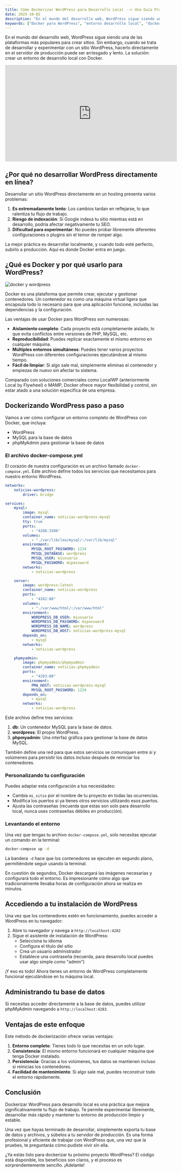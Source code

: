 ```yaml
---
title: Cómo Dockerizar WordPress para Desarrollo Local --> Una Guía Práctica
date: 2025-10-02
description: "En el mundo del desarrollo web, WordPress sigue siendo una de las plataformas más populares para crear sitios. Sin embargo, cuando se trata de desarrollar y experimentar con un sitio WordPress, hacerlo directamente en el servidor de producción puede ser arriesgado y lento. La solución: crear un entorno de desarrollo local con Docker."
keywords: ["Docker para WordPress", "entorno desarrollo local", "docker-compose", "contenedores", "desarrollo web", "aislamiento de entornos", "MySQL", "phpMyAdmin", "flujo de trabajo eficiente", "configuración WordPress"]
---
```



En el mundo del desarrollo web, WordPress sigue siendo una de las plataformas más populares para crear sitios. Sin embargo, cuando se trata de desarrollar y experimentar con un sitio WordPress, hacerlo directamente en el servidor de producción puede ser arriesgado y lento. La solución: crear un entorno de desarrollo local con Docker.

<iframe width="560" height="315" src="https://www.youtube.com/embed/WLSjG3djoV8?si=w6AbTjcNc2Sft4RB" title="YouTube video player" frameborder="0" allow="accelerometer; autoplay; clipboard-write; encrypted-media; gyroscope; picture-in-picture; web-share" referrerpolicy="strict-origin-when-cross-origin" allowfullscreen></iframe>



## ¿Por qué no desarrollar WordPress directamente en línea?

Desarrollar un sitio WordPress directamente en un hosting presenta varios problemas:

1. **Es extremadamente lento**: Los cambios tardan en reflejarse, lo que ralentiza tu flujo de trabajo.
2. **Riesgo de indexación**: Si Google indexa tu sitio mientras está en desarrollo, podría afectar negativamente tu SEO.
3. **Dificultad para experimentar**: No puedes probar libremente diferentes configuraciones o plugins sin el temor de romper algo.

La mejor práctica es desarrollar localmente, y cuando todo esté perfecto, subirlo a producción. Aquí es donde Docker entra en juego.

## ¿Qué es Docker y por qué usarlo para WordPress?
![docker y wordpress](https://www.arsys.es/blog/wp-content/uploads/2021/10/featured-wp-docker.jpg)

Docker es una plataforma que permite crear, ejecutar y gestionar contenedores. Un contenedor es como una máquina virtual ligera que encapsula todo lo necesario para que una aplicación funcione, incluidas las dependencias y la configuración.

Las ventajas de usar Docker para WordPress son numerosas:

- **Aislamiento completo**: Cada proyecto está completamente aislado, lo que evita conflictos entre versiones de PHP, MySQL, etc.
- **Reproducibilidad**: Puedes replicar exactamente el mismo entorno en cualquier máquina.
- **Múltiples entornos simultáneos**: Puedes tener varios proyectos WordPress con diferentes configuraciones ejecutándose al mismo tiempo.
- **Fácil de limpiar**: Si algo sale mal, simplemente eliminas el contenedor y empiezas de nuevo sin afectar tu sistema.

Comparado con soluciones comerciales como LocalWP (anteriormente Local by Flywheel) o MAMP, Docker ofrece mayor flexibilidad y control, sin estar atado a una solución específica de una empresa.

## Dockerizando WordPress paso a paso

Vamos a ver cómo configurar un entorno completo de WordPress con Docker, que incluya:
- WordPress
- MySQL para la base de datos
- phpMyAdmin para gestionar la base de datos

### El archivo docker-compose.yml

El corazón de nuestra configuración es un archivo llamado `docker-compose.yml`. Este archivo define todos los servicios que necesitamos para nuestro entorno WordPress.

```yaml
networks:
    noticias-wordpress:
        driver: bridge

services:
    mysql:
        image: mysql
        container_name: noticias-wordpress-mysql
        tty: true
        ports:
            - "4208:3306"
        volumes:
            - "./var/libclea/mysql/:/var/lib/mysql"
        environment:
            MYSQL_ROOT_PASSWORD: 1234
            MYSQL_DATABASE: wordpress
            MYSQL_USER: miusuario
            MYSQL_PASSWORD: mipassword
        networks:
            - noticias-wordpress

    server:
        image: wordpress:latest
        container_name: noticias-wordpress
        ports:
            - "4282:80"
        volumes:
            - "./var/www/html/:/var/www/html"
        environment:
            WORDPRESS_DB_USER: miusuario
            WORDPRESS_DB_PASSWORD: mipassword
            WORDPRESS_DB_NAME: wordpress
            WORDPRESS_DB_HOST: noticias-wordpress-mysql
        depends_on:
            - mysql
        networks:
            - noticias-wordpress

    phpmyadmin:
        image: phpmyadmin/phpmyadmin
        container_name: noticias-phpmyadmin
        ports:
            - "4283:80"
        environment:
            PMA_HOST: noticias-wordpress-mysql
            MYSQL_ROOT_PASSWORD: 1234
        depends_on:
            - mysql
        networks:
            - noticias-wordpress
```

Este archivo define tres servicios:

1. **db**: Un contenedor MySQL para la base de datos.
2. **wordpress**: El propio WordPress.
3. **phpmyadmin**: Una interfaz gráfica para gestionar la base de datos MySQL.

También define una red para que estos servicios se comuniquen entre sí y volúmenes para persistir los datos incluso después de reiniciar los contenedores.

### Personalizando tu configuración

Puedes adaptar esta configuración a tus necesidades:

- Cambia `mi_sitio` por el nombre de tu proyecto en todas las ocurrencias.
- Modifica los puertos si ya tienes otros servicios utilizando esos puertos.
- Ajusta las contraseñas (recuerda que estas son solo para desarrollo local, nunca uses contraseñas débiles en producción).

### Levantando el entorno

Una vez que tengas tu archivo `docker-compose.yml`, solo necesitas ejecutar un comando en la terminal:

```bash
docker-compose up -d
```

La bandera `-d` hace que los contenedores se ejecuten en segundo plano, permitiéndote seguir usando la terminal.

En cuestión de segundos, Docker descargará las imágenes necesarias y configurará todo el entorno. Es impresionante cómo algo que tradicionalmente llevaba horas de configuración ahora se realiza en minutos.

## Accediendo a tu instalación de WordPress

Una vez que los contenedores estén en funcionamiento, puedes acceder a WordPress en tu navegador:

1. Abre tu navegador y navega a `http://localhost:4282`
2. Sigue el asistente de instalación de WordPress:
   - Selecciona tu idioma
   - Configura el título del sitio
   - Crea un usuario administrador
   - Establece una contraseña (recuerda, para desarrollo local puedes usar algo simple como "admin")

¡Y eso es todo! Ahora tienes un entorno de WordPress completamente funcional ejecutándose en tu máquina local.

## Administrando tu base de datos

Si necesitas acceder directamente a la base de datos, puedes utilizar phpMyAdmin navegando a `http://localhost:4283`.

## Ventajas de este enfoque

Este método de dockerización ofrece varias ventajas:

1. **Entorno completo**: Tienes todo lo que necesitas en un solo lugar.
2. **Consistencia**: El mismo entorno funcionará en cualquier máquina que tenga Docker instalado.
3. **Persistencia**: Gracias a los volúmenes, tus datos se mantienen incluso si reinicias los contenedores.
4. **Facilidad de mantenimiento**: Si algo sale mal, puedes reconstruir todo el entorno rápidamente.

## Conclusión

Dockerizar WordPress para desarrollo local es una práctica que mejora significativamente tu flujo de trabajo. Te permite experimentar libremente, desarrollar más rápido y mantener tu entorno de producción limpio y estable.

Una vez que hayas terminado de desarrollar, simplemente exporta tu base de datos y archivos, y súbelos a tu servidor de producción. Es una forma profesional y eficiente de trabajar con WordPress que, una vez que la pruebes, te preguntarás cómo pudiste vivir sin ella.

¿Ya estás listo para dockerizar tu próximo proyecto WordPress? El código está disponible, los beneficios son claros, y el proceso es sorprendentemente sencillo. ¡Adelante!